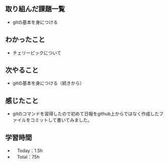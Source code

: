 ## 取り組んだ課題一覧
- gitの基本を身につける

## わかったこと
- チェリーピックについて

## 次やること
- gitの基本を身につける（続きから）

## 感じたこと
- gitのコマンドを習得したので初めて日報をgithub上からではなく作成したファイルをコミットして書いてみました。

## 学習時間
- 　Today：1.5h
- 　Total：75h
